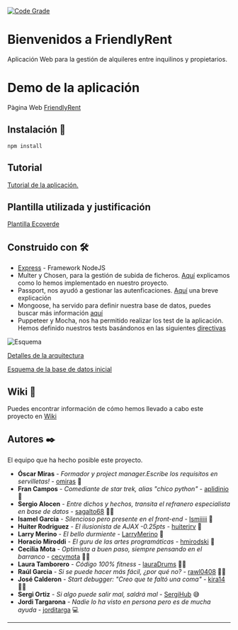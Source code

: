 [![Code Grade](https://www.code-inspector.com/project/11943/score/svg)](https://www.code-inspector.com)


# Bienvenidos a FriendlyRent

Aplicación Web para la gestión de alquileres entre inquilinos y propietarios.

# Demo de la aplicación

Pàgina Web [FriendlyRent](https://sheltered-refuge-60050.herokuapp.com/)

## Instalación 🔧

`npm install`

## Tutorial 

[Tutorial de la aplicación.](https://github.com/FOAP-NETMIND-PROMOCIO-2020/friendlyrent/blob/master/doc/TutorialFriendlyRent.pdf)

## Plantilla utilizada y justificación

[Plantilla Ecoverde](https://github.com/FOAP-NETMIND-PROMOCIO-2020/friendlyrent/wiki/Selecci%C3%B3n-de-plantilla)

## Construido con 🛠️

* [Express](https://www.npmjs.com/package/express) - Framework NodeJS
* Multer y Chosen, para la gestión de subida de ficheros. [Aquí](https://github.com/FOAP-NETMIND-PROMOCIO-2020/friendlyrent/issues/57#issuecomment-670831268) explicamos como lo hemos implementado en nuestro proyecto. 
* Passport, nos ayudó a gestionar las autenficaciones. [Aquí](https://github.com/FOAP-NETMIND-PROMOCIO-2020/friendlyrent/issues/16#issuecomment-660255781) una breve explicación
* Mongoose, ha servido para definir nuestra base de datos, puedes buscar más información [aquí](https://github.com/FOAP-NETMIND-PROMOCIO-2020/friendlyrent/issues/54#issuecomment-670090510)
* Puppeteer y Mocha, nos ha permitido realizar los test de la aplicación. Hemos definido nuestros tests basándonos en las siguientes [directivas](https://github.com/FOAP-NETMIND-PROMOCIO-2020/friendlyrent/issues/59#issue-672995120)

![Esquema](https://user-images.githubusercontent.com/49642130/91548771-31196b80-e926-11ea-889d-3e9f2249c163.png)

[Detalles de la arquitectura](https://github.com/FOAP-NETMIND-PROMOCIO-2020/friendlyrent/wiki/Arquitectura-de-FriendlyRent)

[Esquema de la base de datos inicial](https://github.com/FOAP-NETMIND-PROMOCIO-2020/friendlyrent/wiki/Esquema-de-datos-de-la-aplicaci%C3%B3n)

## Wiki 📖

Puedes encontrar información de cómo hemos llevado a cabo este proyecto en [Wiki](https://github.com/FOAP-NETMIND-PROMOCIO-2020/friendlyrent/wiki)


## Autores ✒️

El equipo que ha hecho posible este proyecto.

* **Óscar Miras** - *Formador y project manager.Escribe los requisitos en servilletas!* - [omiras](https://omiras.github.io/) 🧙
* **Fran Campos** - *Comediante de star trek, alias "chico python"* - [aplidinio](https://github.com/aplidinio) 🐍
* **Sergio Alocen** - *Entre dichos y hechos, transita el refranero especialista en base de datos* - [sagalto68](https://github.com/aplidinio) 🤹🏻
* **Isamel Garcia** - *Silencioso pero presente en el front-end* - [Ismiiiii](https://github.com/Ismiiiii) 🙊
* **Huiter Rodriguez** - *El ilusionista de AJAX -0.25pts* - [huiterjrv](https://github.com/huiterjrv) 🙉
* **Larry Merino** - *El bello durmiente* - [LarryMerino](https://github.com/LarryMerino) 🙈
* **Horacio Miroddi** - *El guru de las artes programáticas* - [hmirodski](https://github.com/hmirodski) 🔮
* **Cecilia Mota** - *Optimista a buen paso, siempre pensando en el barranco* - [cecymota](https://github.com/cecymota) 🙏🏻
* **Laura Tamborero** - *Código 100% fitness* - [lauraDrums](https://github.com/lauraDrums) 🤸🏻
* **Raúl Garcia** - *Si se puede hacer más fácil, ¿por qué no?* - [rawl0408](https://github.com/rawl0408) 🤵🏻
* **José Calderon** - *Start debugger: "Creo que te faltó una coma"* - [kira14](https://github.com/kira14) 🕵🏻
* **Sergi Ortiz** - *Si algo puede salir mal, saldrá mal* - [SergiHub](https://github.com/SergiHub) 😅
* **Jordi Targarona** - *Nadie lo ha visto en persona pero es de mucha ayuda* - [jorditarga](https://github.com/jorditarga) 💻

---
